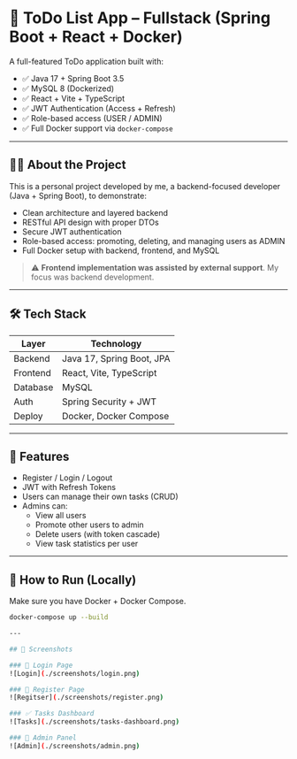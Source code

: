 # 📝 ToDo List App – Fullstack (Spring Boot + React + Docker)

A full-featured ToDo application built with:

- ✅ Java 17 + Spring Boot 3.5
- ✅ MySQL 8 (Dockerized)
- ✅ React + Vite + TypeScript
- ✅ JWT Authentication (Access + Refresh)
- ✅ Role-based access (USER / ADMIN)
- ✅ Full Docker support via `docker-compose`

---

## 👨‍💻 About the Project

This is a personal project developed by me, a backend-focused developer (Java + Spring Boot), to demonstrate:

- Clean architecture and layered backend
- RESTful API design with proper DTOs
- Secure JWT authentication
- Role-based access: promoting, deleting, and managing users as ADMIN
- Full Docker setup with backend, frontend, and MySQL

> ⚠️ **Frontend implementation was assisted by external support**. My focus was backend development.

---

## 🛠️ Tech Stack

| Layer     | Technology                 |
|-----------|----------------------------|
| Backend   | Java 17, Spring Boot, JPA  |
| Frontend  | React, Vite, TypeScript    |
| Database  | MySQL                      |
| Auth      | Spring Security + JWT      |
| Deploy    | Docker, Docker Compose     |

---

## 🧪 Features

- Register / Login / Logout
- JWT with Refresh Tokens
- Users can manage their own tasks (CRUD)
- Admins can:
  - View all users
  - Promote other users to admin
  - Delete users (with token cascade)
  - View task statistics per user

---

## 🚀 How to Run (Locally)

Make sure you have Docker + Docker Compose.

```bash
docker-compose up --build

---

## 📸 Screenshots

### 🔐 Login Page
![Login](./screenshots/login.png)

### 🔐 Register Page
![Regitser](./screenshots/register.png)

### ✅ Tasks Dashboard
![Tasks](./screenshots/tasks-dashboard.png)

### 👑 Admin Panel
![Admin](./screenshots/admin.png)
